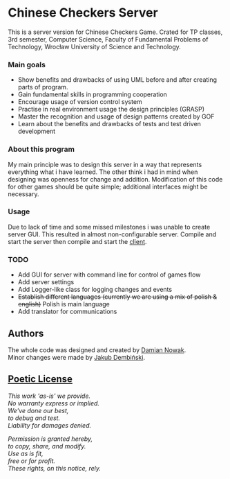 # Chinese Checkers Server

This is a server version for Chinese Checkers Game.
Crated for TP classes, 3rd semester, Computer Science, Faculty of Fundamental Problems of Technology, Wrocław University of Science and Technology.

### Main goals

* Show benefits and drawbacks of using UML before and after creating parts of program.
* Gain fundamental skills in programming cooperation
* Encourage usage of version control system
* Practise in real environment usage the design principles (GRASP)
* Master the recognition and usage of design patterns created by GOF
* Learn about the benefits and drawbacks of tests and test driven development

### About this program

My main principle was to design this server in a way that represents everything what i have learned.
The other think i had in mind when designing was openness for change and addition. Modification of this code for other games should be quite simple; additional interfaces might be necessary.

### Usage

Due to lack of time and some missed milestones i was unable to create server GUI.
This resulted in almost non-configurable server.
Compile and start the server then
compile and start the [client](https://github.com/Merulo/Chinese-Checkers-Client).

### TODO

* Add GUI for server with command line for control of games flow
* Add server settings
* Add Logger-like class for logging changes and events
* ~~Establish different languages (currently we are using a mix of polish & english)~~ Polish is main language
* Add translator for communications

## Authors

The whole code was designed and created by [Damian Nowak](https://github.com/Merulo).  
Minor changes were made by [Jakub Dembiński](https://github.com/KubaDDD).


## [Poetic License](https://github.com/alexgenaud/Poetic-License)

*This work 'as-is' we provide.*  
*No warranty express or implied.*  
*We've done our best,*  
*to debug and test.*  
*Liability for damages denied.*  
   
*Permission is granted hereby,*    
*to copy, share, and modify.*   
*Use as is fit,*  
*free or for profit.*  
*These rights, on this notice, rely.*  

